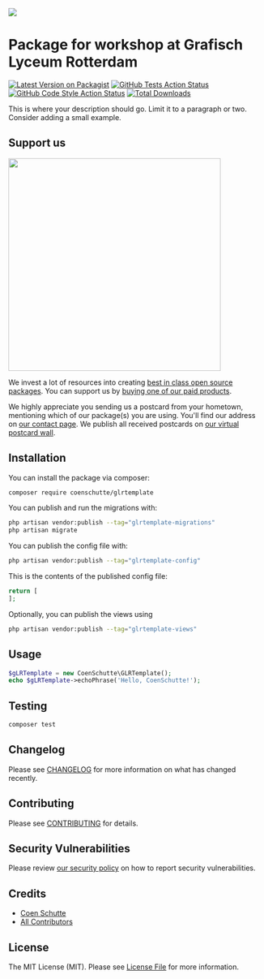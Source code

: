 
[<img src="https://github-ads.s3.eu-central-1.amazonaws.com/support-ukraine.svg?t=1" />](https://supportukrainenow.org)

# Package for workshop at Grafisch Lyceum Rotterdam

[![Latest Version on Packagist](https://img.shields.io/packagist/v/coenschutte/glrtemplate.svg?style=flat-square)](https://packagist.org/packages/coenschutte/glrtemplate)
[![GitHub Tests Action Status](https://img.shields.io/github/workflow/status/coenschutte/glrtemplate/run-tests?label=tests)](https://github.com/coenschutte/glrtemplate/actions?query=workflow%3Arun-tests+branch%3Amain)
[![GitHub Code Style Action Status](https://img.shields.io/github/workflow/status/coenschutte/glrtemplate/Check%20&%20fix%20styling?label=code%20style)](https://github.com/coenschutte/glrtemplate/actions?query=workflow%3A"Check+%26+fix+styling"+branch%3Amain)
[![Total Downloads](https://img.shields.io/packagist/dt/coenschutte/glrtemplate.svg?style=flat-square)](https://packagist.org/packages/coenschutte/glrtemplate)

This is where your description should go. Limit it to a paragraph or two. Consider adding a small example.

## Support us

[<img src="https://github-ads.s3.eu-central-1.amazonaws.com/GLRTemplate.jpg?t=1" width="419px" />](https://spatie.be/github-ad-click/GLRTemplate)

We invest a lot of resources into creating [best in class open source packages](https://spatie.be/open-source). You can support us by [buying one of our paid products](https://spatie.be/open-source/support-us).

We highly appreciate you sending us a postcard from your hometown, mentioning which of our package(s) you are using. You'll find our address on [our contact page](https://spatie.be/about-us). We publish all received postcards on [our virtual postcard wall](https://spatie.be/open-source/postcards).

## Installation

You can install the package via composer:

```bash
composer require coenschutte/glrtemplate
```

You can publish and run the migrations with:

```bash
php artisan vendor:publish --tag="glrtemplate-migrations"
php artisan migrate
```

You can publish the config file with:

```bash
php artisan vendor:publish --tag="glrtemplate-config"
```

This is the contents of the published config file:

```php
return [
];
```

Optionally, you can publish the views using

```bash
php artisan vendor:publish --tag="glrtemplate-views"
```

## Usage

```php
$gLRTemplate = new CoenSchutte\GLRTemplate();
echo $gLRTemplate->echoPhrase('Hello, CoenSchutte!');
```

## Testing

```bash
composer test
```

## Changelog

Please see [CHANGELOG](CHANGELOG.md) for more information on what has changed recently.

## Contributing

Please see [CONTRIBUTING](https://github.com/spatie/.github/blob/main/CONTRIBUTING.md) for details.

## Security Vulnerabilities

Please review [our security policy](../../security/policy) on how to report security vulnerabilities.

## Credits

- [Coen Schutte](https://github.com/CoenSchutte)
- [All Contributors](../../contributors)

## License

The MIT License (MIT). Please see [License File](LICENSE.md) for more information.
